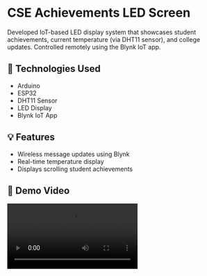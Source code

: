 # CSE Achievements LED Screen

Developed IoT-based LED display system that showcases student achievements, current temperature (via DHT11 sensor), and college updates. Controlled remotely using the Blynk IoT app.

## 🔧 Technologies Used
- Arduino
- ESP32
- DHT11 Sensor
- LED Display
- Blynk IoT App


## 💡 Features
- Wireless message updates using Blynk
- Real-time temperature display
- Displays scrolling student achievements

<!DOCTYPE html>
<html lang="en">
<head>
  <meta charset="UTF-8">
 <h2>🎥 Demo Video</h2>
</head>
  <video controls>
    <source src="Videos/demo.mp4" type="demo/mp4">
    Your browser does not support the video tag.
  </video>

</body>
</html>


